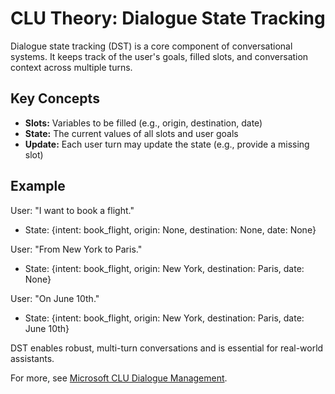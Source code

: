# CLU Theory: Dialogue State Tracking

Dialogue state tracking (DST) is a core component of conversational systems. It keeps track of the user's goals, filled slots, and conversation context across multiple turns.

## Key Concepts
- **Slots:** Variables to be filled (e.g., origin, destination, date)
- **State:** The current values of all slots and user goals
- **Update:** Each user turn may update the state (e.g., provide a missing slot)

## Example
User: "I want to book a flight."
- State: {intent: book_flight, origin: None, destination: None, date: None}

User: "From New York to Paris."
- State: {intent: book_flight, origin: New York, destination: Paris, date: None}

User: "On June 10th."
- State: {intent: book_flight, origin: New York, destination: Paris, date: June 10th}

DST enables robust, multi-turn conversations and is essential for real-world assistants.

For more, see [Microsoft CLU Dialogue Management](https://learn.microsoft.com/en-us/azure/ai-services/language-service/conversational-language-understanding/tutorial-dialogue).
